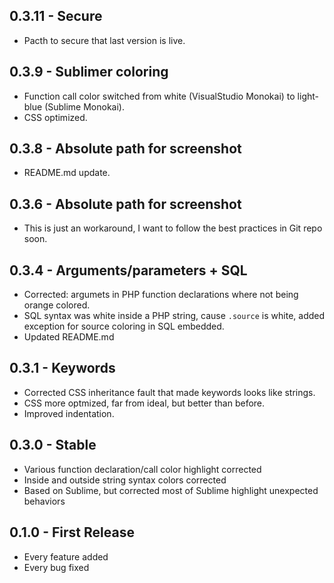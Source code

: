 ## 0.3.11 - Secure
* Pacth to secure that last version is live.

## 0.3.9 - Sublimer coloring
* Function call color switched from white (VisualStudio Monokai) to light-blue (Sublime Monokai).
* CSS optimized.

## 0.3.8 - Absolute path for screenshot
* README.md update.

## 0.3.6 - Absolute path for screenshot
* This is just an workaround, I want to follow the best practices in Git repo soon.

## 0.3.4 - Arguments/parameters + SQL
* Corrected: argumets in PHP function declarations where not being orange colored.
* SQL syntax was white inside a PHP string, cause `.source` is white, added exception for source coloring in SQL embedded.
* Updated README.md

## 0.3.1 - Keywords
* Corrected CSS inheritance fault that made keywords looks like strings.
* CSS more optmized, far from ideal, but better than before.
* Improved indentation.

## 0.3.0 - Stable
* Various function declaration/call color highlight corrected
* Inside and outside string syntax colors corrected
* Based on Sublime, but corrected most of Sublime highlight unexpected behaviors

## 0.1.0 - First Release
* Every feature added
* Every bug fixed
